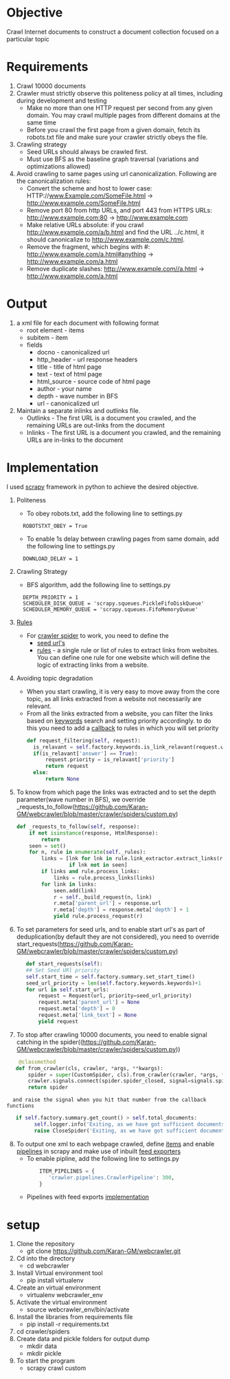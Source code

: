 # Objective
  Crawl Internet documents to construct a document collection focused on a particular topic
  
# Requirements
1. Crawl 10000 documents
2. Crawler must strictly observe this politeness policy at all times, including during development and testing
   - Make no more than one HTTP request per second from any given domain. You may crawl multiple pages from different domains at the same time
   - Before you crawl the first page from a given domain, fetch its robots.txt file and make sure your crawler strictly obeys the file.
3. Crawling strategy
   - Seed URLs should always be crawled first.
   - Must use BFS as the baseline graph traversal (variations and optimizations allowed) 
4. Avoid crawling to same pages using url canonicalization. Following are the canonicalization rules:
   - Convert the scheme and host to lower case: HTTP://www.Example.com/SomeFile.html → http://www.example.com/SomeFile.html
   - Remove port 80 from http URLs, and port 443 from HTTPS URLs: http://www.example.com:80 → http://www.example.com
   - Make relative URLs absolute: if you crawl http://www.example.com/a/b.html and find the URL ../c.html, it should canonicalize to http://www.example.com/c.html.
   - Remove the fragment, which begins with #: http://www.example.com/a.html#anything → http://www.example.com/a.html
   - Remove duplicate slashes: http://www.example.com//a.html → http://www.example.com/a.html

# Output
1. a xml file for each document with following format
   - root element - items
   - subitem - item
   - fields
      - docno - canonicalized url
      - http_header - url response headers
      - title - title of html page
      - text - text of html page
      - html_source - source code of html page
      - author - your name
      - depth - wave number in BFS
      - url - canonicalized url
 2. Maintain a separate inlinks and outlinks file. 
      - Outlinks - The first URL is a document you crawled, and the remaining URLs are out-links from the document
      - Inlinks - The first URL is a document you crawled, and the remaining URLs are in-links to the document

# Implementation
I used [scrapy](https://scrapy.org/) framework in python to achieve the desired objective.
1. Politeness
    - To obey robots.txt, add the following line to settings.py
    ```
      ROBOTSTXT_OBEY = True
    ```
    - To enable 1s delay between crawling pages from same domain, add the following line to settings.py
    ```
      DOWNLOAD_DELAY = 1
    ```
2. Crawling Strategy
    - BFS algorithm, add the following line to settings.py
    ```
      DEPTH_PRIORITY = 1
      SCHEDULER_DISK_QUEUE = 'scrapy.squeues.PickleFifoDiskQueue'
      SCHEDULER_MEMORY_QUEUE = 'scrapy.squeues.FifoMemoryQueue'
    ```
3. [Rules](https://doc.scrapy.org/en/latest/topics/spiders.html#scrapy.spiders.CrawlSpider.rules)
    - For [crawler spider](https://doc.scrapy.org/en/latest/topics/spiders.html#crawlspider) to work, you need to define the 
      - [seed url's](https://github.com/Karan-GM/webcrawler/blob/master/crawler/spiders/seed_url.py)
      - [rules](https://github.com/Karan-GM/webcrawler/blob/master/crawler/spiders/rules.py) - a single rule or list of rules to extract links from websites. You can define one rule for one website which will define the logic of extracting links from a website.

4. Avoiding topic degradation
    - When you start crawling, it is very easy to move away from the core topic, as all links extracted from a website not necessarily are relevant.
    - From all the links extracted from a website, you can filter the links based on [keywords](https://github.com/Karan-GM/webcrawler/blob/master/crawler/spiders/keywords.txt)
      search and setting priority accordingly. to do this you need to add a [callback](https://github.com/Karan-GM/webcrawler/blob/master/crawler/spiders/custom.py) to rules in which you will set priority
      ``` python
      def request_filtering(self, request):
        is_relavant = self.factory.keywords.is_link_relavant(request.url, request.meta['link_text'])
        if(is_relavant['answer'] == True):
            request.priority = is_relavant['priority']
            return request
        else:
            return None
      ```
 5. To know from which page the links was extracted and to set the depth parameter(wave number in BFS), we override _requests_to_follow(https://github.com/Karan-GM/webcrawler/blob/master/crawler/spiders/custom.py)
    ``` python
    def _requests_to_follow(self, response):
        if not isinstance(response, HtmlResponse):
            return
        seen = set()
        for n, rule in enumerate(self._rules):
            links = [lnk for lnk in rule.link_extractor.extract_links(response)
                     if lnk not in seen]
            if links and rule.process_links:
                links = rule.process_links(links)
            for link in links:
                seen.add(link)
                r = self._build_request(n, link)
                r.meta['parent_url'] = response.url
                r.meta['depth'] = response.meta['depth'] + 1
                yield rule.process_request(r)
    ```
  6. To set parameters for seed urls, and to enable start url's as part of deduplication(by default they are not considered), you need to override start_requests(https://github.com/Karan-GM/webcrawler/blob/master/crawler/spiders/custom.py)
     ``` python
        def start_requests(self):
        ## Set Seed URl priority
        self.start_time = self.factory.summary.set_start_time()
        seed_url_priority = len(self.factory.keywords.keywords)+1
        for url in self.start_urls:
            request = Request(url, priority=seed_url_priority)
            request.meta['parent_url'] = None
            request.meta['depth'] = 0
            request.meta['link_text'] = None
            yield request
     ```
     
   7. To stop after crawling 10000 documents, you need to enable signal catching in the spider((https://github.com/Karan-GM/webcrawler/blob/master/crawler/spiders/custom.py))
   ``` python
       @classmethod
      def from_crawler(cls, crawler, *args, **kwargs):
          spider = super(CustomSpider, cls).from_crawler(crawler, *args, **kwargs)
          crawler.signals.connect(spider.spider_closed, signal=signals.spider_closed)
          return spider
   ```
   
      and raise the signal when you hit that number from the callback functions
      
   ``` python
      if self.factory.summary.get_count() > self.total_documents:
            self.logger.info('Exiting, as we have got sufficient documents')
            raise CloseSpider('Exiting, as we have got sufficient documents')
   ```
   8. To output one xml to each webpage crawled, define [items](https://doc.scrapy.org/en/latest/topics/items.html) and enable [pipelines](https://doc.scrapy.org/en/latest/topics/item-pipeline.html) in scrapy
      and make use of inbuilt [feed exporters](https://doc.scrapy.org/en/latest/topics/feed-exports.html)
      - To enable pipline, add the following line to settings.py
        ``` python
            ITEM_PIPELINES = {
               'crawler.pipelines.CrawlerPipeline': 300,
            }
        ```
      - Pipelines with feed exports [implementation](https://github.com/Karan-GM/webcrawler/blob/master/crawler/pipelines.py)
      
# setup
1. Clone the repository
	  - git clone https://github.com/Karan-GM/webcrawler.git
2. Cd into the directory
	  - cd webcrawler
3. Install Virtual environment tool
	  - pip install virtualenv
4. Create an virtual environment
	  - virtualenv webcrawler_env
5. Activate the virtual environment
	  - source webcrawler_env/bin/activate
6. Install the libraries from requirements file
	  - pip install -r requirements.txt
7. cd crawler/spiders
8. Create data and pickle folders for output dump
	  - mkdir data
	  - mkdir pickle
8. To start the program
    - scrapy crawl custom
